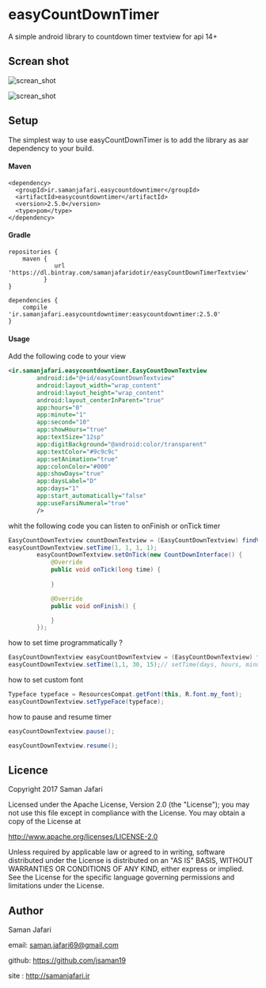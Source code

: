 # easyCountDownTimer
A simple android library to countdown timer textview for api 14+

## Screan shot

![screan_shot](https://user-images.githubusercontent.com/6823491/30234511-0261af9c-9513-11e7-964b-b0f6c45f6261.gif)

![screan_shot](screenshots/Screenshot_20191230-190735.png)

## Setup

The simplest way to use easyCountDownTimer is to add the library as aar dependency to your build.

#### Maven

```
<dependency>
  <groupId>ir.samanjafari.easycountdowntimer</groupId>
  <artifactId>easycountdowntimer</artifactId>
  <version>2.5.0</version>
  <type>pom</type>
</dependency>
```

#### Gradle

```
repositories {
    maven {
             url 'https://dl.bintray.com/samanjafaridotir/easyCountDownTimerTextview'
          }
}

dependencies {
    compile 'ir.samanjafari.easycountdowntimer:easycountdowntimer:2.5.0'
}
```

#### Usage

Add the following code to your view

```xml
<ir.samanjafari.easycountdowntimer.EasyCountDownTextview
        android:id="@+id/easyCountDownTextview"
        android:layout_width="wrap_content"
        android:layout_height="wrap_content"
        android:layout_centerInParent="true"
        app:hours="0"
        app:minute="1"
        app:second="10"
        app:showHours="true"
        app:textSize="12sp"
        app:digitBackground="@android:color/transparent"
        app:textColor="#9c9c9c"
        app:setAnimation="true"
        app:colonColor="#000"
        app:showDays="true"
        app:daysLabel="D"
        app:days="1"
        app:start_automatically="false"
        app:useFarsiNumeral="true"
        />
```

whit the following code you can listen to onFinish or onTick timer

```java
EasyCountDownTextview countDownTextview = (EasyCountDownTextview) findViewById(R.id.easyCountDownTextview);
easyCountDownTextview.setTime(1, 1, 1, 1);
        easyCountDownTextview.setOnTick(new CountDownInterface() {
            @Override
            public void onTick(long time) {
                
            }

            @Override
            public void onFinish() {

            }
        });
```
how to set time programmatically ?

```java
EasyCountDownTextview easyCountDownTextview = (EasyCountDownTextview) findViewById(R.id.easyCountDownTextview);
easyCountDownTextview.setTime(1,1, 30, 15);// setTime(days, hours, minute, second)
```

how to set custom font

```java
Typeface typeface = ResourcesCompat.getFont(this, R.font.my_font);
easyCountDownTextview.setTypeFace(typeface);
```

how to pause and resume timer

```java
easyCountDownTextview.pause();

easyCountDownTextview.resume();
```

## Licence

Copyright 2017 Saman Jafari

Licensed under the Apache License, Version 2.0 (the "License"); you may not use this file except in compliance with the License. You may obtain a copy of the License at

http://www.apache.org/licenses/LICENSE-2.0

Unless required by applicable law or agreed to in writing, software distributed under the License is distributed on an "AS IS" BASIS, WITHOUT WARRANTIES OR CONDITIONS OF ANY KIND, either express or implied. See the License for the specific language governing permissions and limitations under the License.

## Author

Saman Jafari

email: saman.jafari69@gmail.com

github: https://github.com/jsaman19

site : http://samanjafari.ir





